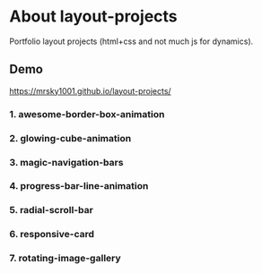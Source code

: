 # About layout-projects
Portfolio layout projects (html+css and not much js for dynamics).

## Demo
https://mrsky1001.github.io/layout-projects/

### 1. awesome-border-box-animation
### 2. glowing-cube-animation
### 3. magic-navigation-bars
### 4. progress-bar-line-animation
### 5. radial-scroll-bar
### 6. responsive-card
### 7. rotating-image-gallery
